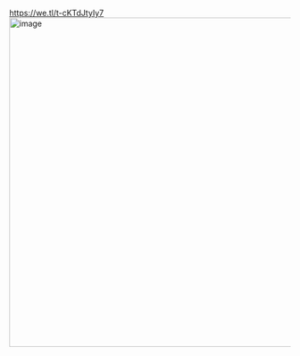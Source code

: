 https://we.tl/t-cKTdJtyIy7
<img width="589" alt="image" src="https://github.com/user-attachments/assets/48bf4983-3fd8-4de3-982b-c3568ab10430">
